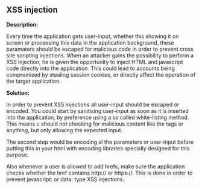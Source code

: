
XSS injection
-------

**Description:**

Every time the application gets user-input, whether this showing it on screen or processing
this data in the application background, these paramaters should be escaped for malicious
code in order to prevent cross site scripting injections. 
When an attacker gains the possibility to perform a XSS injection,
he is given the opportunity to inject HTML and javascript code directly into the
application. This could lead to accounts being compromised by stealing session cookies,
or directly affect the operation of the target application.


**Solution:**

In order to prevent XSS injections all user-input should be escaped or encoded.
You could start by sanitising user-input as soon as it is inserted into the application, 
by preference using a so called white-listing method.
This means u should not checking for malicious content like the tags or anything, 
but only allowing the expected input.

The second step would be encoding al the parameters or user-input before putting this in 
your html with encoding libraries specially designed for this purpose. 

Also whenever a user is allowed to add hrefs,  make sure the application checks whether 
the href contains http:// or https://. This is done in order to prevent 
javascript: or data: type XSS injections. 

	